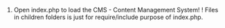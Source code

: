1. Open index.php to load the CMS - Content Management System!
! Files in children folders is just for require/include purpose of index.php.